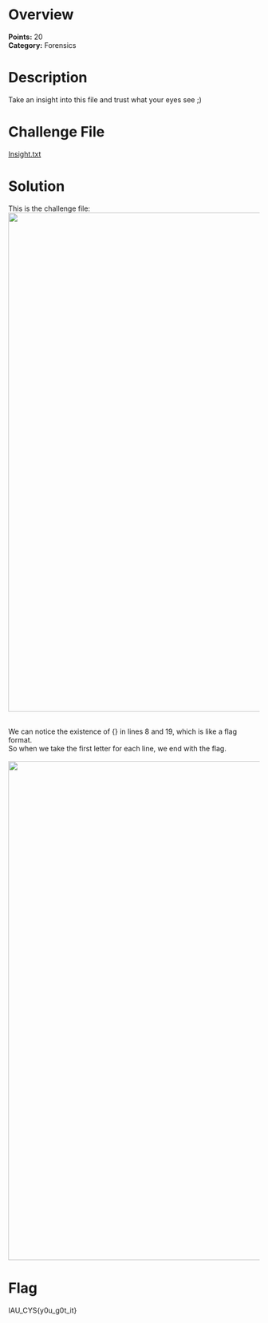 # Overview
<b> Points:</b> 20
<br>
<b>Category:</b> Forensics

# Description
Take an insight into this file and trust what your eyes see ;)


# Challenge File
[Insight.txt](./Insight.txt)

# Solution
This is the challenge file:
<br>
<kbd><img src="https://github.com/mtalbugaey/UNSEEN-Flag-2-CTF-Writeups/assets/126514202/087ea8ec-560b-47f6-a1b2-9201174f2ce8" width="1000"></kbd>

<br>
We can notice the existence of {} in lines 8 and 19, which is like a flag format.
<br>
So when we take the first letter for each line, we end with the flag.
<br><br>
<kbd><img src="https://github.com/mtalbugaey/UNSEEN-Flag-2-CTF-Writeups/assets/126514202/48099c9f-56ed-49ff-8bba-193dfae6d860" width="1000"></kbd>

# Flag
IAU_CYS{y0u_g0t_it}

